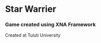 <h1>Star Warrier</h1>
<h3>Game created using XNA Framework</h3>
<p>Created at Tuiuti University</p>


